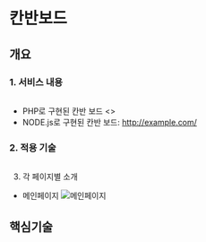 # 칸반보드
## 개요
### 1. 서비스 내용
```
```
* PHP로 구현된 칸반 보드 <>
* NODE.js로 구현된 칸반 보드: <http://example.com/>


### 2. 적용 기술
```

```

3. 각 페이지별 소개
* 메인페이지
![메인페이지](https://www.google.com/images/branding/googlelogo/1x/googlelogo_light_color_272x92dp.png)


## 핵심기술
